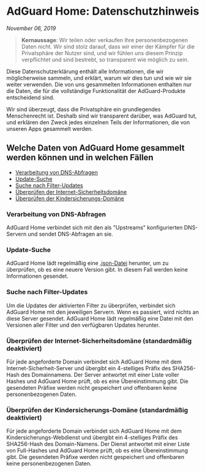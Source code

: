 # AdGuard Home: Datenschutzhinweis
*November 06, 2019*

> **Kernaussage**: Wir teilen oder verkaufen Ihre personenbezogenen Daten nicht. Wir sind stolz darauf, dass wir einer der Kämpfer für die Privatsphäre der Nutzer sind, und wir fühlen uns diesem Prinzip verpflichtet und sind bestrebt, so transparent wie möglich zu sein.

Diese Datenschutzerklärung enthält alle Informationen, die wir möglicherweise sammeln, und erklärt, warum wir dies tun und wie wir sie weiter verwenden. Die von uns gesammelten Informationen enthalten nur die Daten, die für die vollständige Funktionalität der AdGuard-Produkte entscheidend sind.

Wir sind überzeugt, dass die Privatsphäre ein grundlegendes Menschenrecht ist. Deshalb sind wir transparent darüber, was AdGuard tut, und erklären den Zweck jedes einzelnen Teils der Informationen, die von unseren Apps gesammelt werden.

## Welche Daten von AdGuard Home gesammelt werden können und in welchen Fällen

* [Verarbeitung von DNS-Abfragen](#dns-queries)
* [Update-Suche](#update-check)
* [Suche nach Filter-Updates](#filters-updates-check)
* [Überprüfen der Internet-Sicherheitsdomäne](#browsing-security-check)
* [Überprüfen der Kindersicherungs-Domäne](#parental-control-check)

### <a id="dns-queries"></a> Verarbeitung von DNS-Abfragen

AdGuard Home verbindet sich mit den als "Upstreams" konfigurierten DNS-Servern und sendet DNS-Abfragen an sie.

### <a id="update-check"></a> Update-Suche

AdGuard Home lädt regelmäßig eine [.json-Datei](https://static.adtidy.org/adguardhome/release/version.json) herunter, um zu überprüfen, ob es eine neuere Version gibt. In diesem Fall werden keine Informationen gesendet.

### <a id="filters-updates-check"></a> Suche nach Filter-Updates

Um die Updates der aktivierten Filter zu überprüfen, verbindet sich AdGuard Home mit den jeweiligen Servern. Wenn es passiert, wird nichts an diese Server gesendet. AdGuard Home lädt regelmäßig eine Datei mit den Versionen aller Filter und den verfügbaren Updates herunter.

### <a id="browsing-security-check"></a> Überprüfen der Internet-Sicherheitsdomäne (standardmäßig deaktiviert)

Für jede angeforderte Domain verbindet sich AdGuard Home mit dem Internet-Sicherheit-Server und übergibt ein 4-stelliges Präfix des SHA256-Hash des Domainnamens. Der Server antwortet mit einer Liste voller Hashes und AdGuard Home prüft, ob es eine Übereinstimmung gibt. Die gesendeten Präfixe werden nicht gespeichert und offenbaren keine personenbezogenen Daten.

###  <a id="parental-control-check"></a> Überprüfen der Kindersicherungs-Domäne (standardmäßig deaktiviert)

Für jede angeforderte Domain verbindet sich AdGuard Home mit dem Kindersicherungs-Webdienst und übergibt ein 4-stelliges Präfix des SHA256-Hash des Domain-Namens. Der Dienst antwortet mit einer Liste von Full-Hashes und AdGuard Home prüft, ob es eine Übereinstimmung gibt. Die gesendeten Präfixe werden nicht gespeichert und offenbaren keine personenbezogenen Daten.